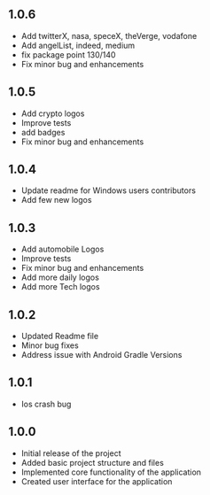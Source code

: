 ## 1.0.6

* Add twitterX, nasa, speceX, theVerge, vodafone
* Add angelList, indeed, medium
* fix package point 130/140 
* Fix minor bug and enhancements

## 1.0.5

* Add crypto logos
* Improve tests
* add badges
* Fix minor bug and enhancements

## 1.0.4

* Update readme for Windows users contributors
* Add few new logos

## 1.0.3

* Add automobile Logos
* Improve tests
* Fix minor bug and enhancements
* Add more daily logos
* Add more Tech logos

## 1.0.2

* Updated Readme file
* Minor bug fixes
* Address issue with Android Gradle Versions

## 1.0.1

* Ios crash bug

## 1.0.0

* Initial release of the project
* Added basic project structure and files
* Implemented core functionality of the application
* Created user interface for the application
